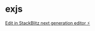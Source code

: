 # exjs

[Edit in StackBlitz next generation editor ⚡️](https://stackblitz.com/~/github.com/Kaykbr/exjs)